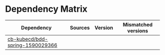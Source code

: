 # Dependency Matrix

Dependency | Sources | Version | Mismatched versions
---------- | ------- | ------- | -------------------
[cb-kubecd/bdd-spring-1590029366](https://github.com/cb-kubecd/bdd-spring-1590029366.git) |  | []() | 

